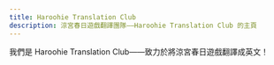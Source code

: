 ```yaml
---
title: Haroohie Translation Club
description: 涼宮春日遊戲翻譯團隊——Haroohie Translation Club 的主頁
---
```


我們是 Haroohie Translation Club——致力於將涼宮春日遊戲翻譯成英文！
